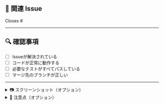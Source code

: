 ## 🔗 関連 Issue <!-- このPRに関連するIssueやドキュメントをリンクしてください。   -->

<!-- 例: Closes #123 -->

Closes #

---

## 🔍 確認事項 <!-- PRを作成する際に、以下の点を確認してください。 -->

- [ ] Issueが解決されている
- [ ] コードが正常に動作する
- [ ] 必要なテストがすべてパスしている
- [ ] マージ先のブランチが正しい

---

<details>
<summary>📷 スクリーンショット（オプション）</summary> <!-- UI の変更がある場合は、スクリーンショットや GIF を添付してください。 -->

<!-- 例: 新しいデザインのスクリーンショット -->

</details>

<details>
<summary>💬 注意点（オプション）</summary> <!-- レビュー時に特に見てほしい点や、考慮が必要な課題があれば記載してください。 -->

<!-- 例: この変更によりAPIレスポンスが変わるため、既存のフロントエンド側でも修正が必要です -->

</details>
